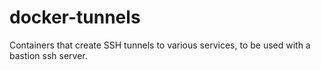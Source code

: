 # docker-tunnels
Containers that create SSH tunnels to various services, to be used with a bastion ssh server.
